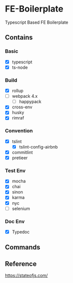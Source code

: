 # FE-Boilerplate
Typescript Based FE Boilerplate

## Contains
### Basic
- [x] typescript
- [x] ts-node
### Build
- [x] rollup
- [ ] webpack 4.x
  - [ ] happypack
- [x] cross-env
- [x] husky
- [x] rimraf
### Convention
- [x] tslint
  - [x] tslint-config-airbnb
- [x] commitlint
- [x] pretieer
### Test Env
- [x] mocha
- [x] chai
- [x] sinon
- [x] karma
- [x] nyc
- [ ] selenium
### Doc Env
- [x] Typedoc

## Commands

## Reference
https://stateofjs.com/
